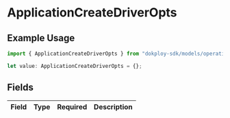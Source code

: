 # ApplicationCreateDriverOpts

## Example Usage

```typescript
import { ApplicationCreateDriverOpts } from "dokploy-sdk/models/operations";

let value: ApplicationCreateDriverOpts = {};
```

## Fields

| Field       | Type        | Required    | Description |
| ----------- | ----------- | ----------- | ----------- |